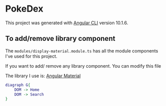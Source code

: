 # PokeDex

This project was generated with [Angular CLI](https://github.com/angular/angular-cli) version 10.1.6.

## To add/remove library component
The `modules/display-material.module.ts` has all the module components I've used for this project.

If you want to add/ remove any library component. You can modify this file

The library I use is: [Angular Material](https://material.angular.io/components)
```dot
diagraph G{
    DOM -> Home
    DOM -> Search
}


```